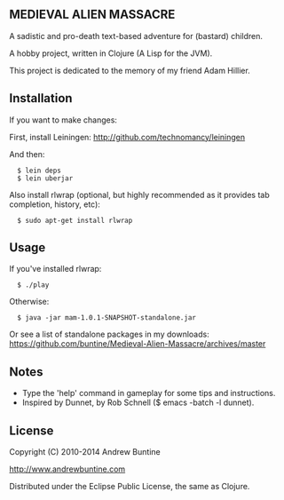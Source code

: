MEDIEVAL ALIEN MASSACRE
-----------------------

A sadistic and pro-death text-based adventure for (bastard) children.

A hobby project, written in Clojure (A Lisp for the JVM).

This project is dedicated to the memory of my friend Adam Hillier.


Installation
------------

If you want to make changes:

First, install Leiningen: http://github.com/technomancy/leiningen

And then:

```
  $ lein deps
  $ lein uberjar
```

Also install rlwrap (optional, but highly recommended as it provides tab completion, history, etc):

```
  $ sudo apt-get install rlwrap
```

Usage
-----

If you've installed rlwrap:

```
  $ ./play
```

Otherwise:

```
  $ java -jar mam-1.0.1-SNAPSHOT-standalone.jar
```

Or see a list of standalone packages in my downloads: https://github.com/buntine/Medieval-Alien-Massacre/archives/master


## Notes

 - Type the 'help' command in gameplay for some tips and instructions.
 - Inspired by Dunnet, by Rob Schnell ($ emacs -batch -l dunnet).


## License

Copyright (C) 2010-2014 Andrew Buntine

http://www.andrewbuntine.com

Distributed under the Eclipse Public License, the same as Clojure.
